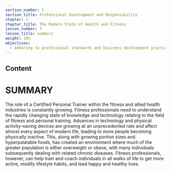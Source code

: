 ```yaml
---
section_number: 1
section_title: Professional Development and Responsibility
chapter: 1
chapter_title: The Modern State of Health and Fitness
lesson_number: 7
lesson_title: Summary
weight: 10%
objectives:
  - Adhering to professional standards and business development practices.
---
```


## Content
# SUMMARY

The role of a Certified Personal Trainer within the fitness and allied health industries is constantly growing. Fitness professionals need to understand the rapidly changing state of knowledge and technology relating to the field of fitness and personal training. Advances in technology and physical activity–saving devices are growing at an unprecedented rate and affect almost every aspect of modern life, leading to more people becoming physically inactive. This, along with growing portion sizes and hyperpalatable foods, has created an environment where much of the greater population is either overweight or obese, with many individuals subsequently dealing with related chronic diseases. Fitness professionals, however, can help train and coach individuals in all walks of life to get more active, modify lifestyle habits, and lead happy and healthy lives.